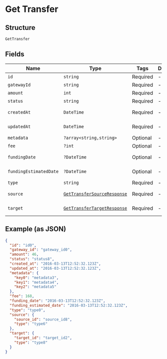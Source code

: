
# Get Transfer

## Structure

`GetTransfer`

## Fields

| Name | Type | Tags | Description | Getter | Setter |
|  --- | --- | --- | --- | --- | --- |
| `id` | `string` | Required | - | getId(): string | setId(string id): void |
| `gatewayId` | `string` | Required | - | getGatewayId(): string | setGatewayId(string gatewayId): void |
| `amount` | `int` | Required | - | getAmount(): int | setAmount(int amount): void |
| `status` | `string` | Required | - | getStatus(): string | setStatus(string status): void |
| `createdAt` | `DateTime` | Required | - | getCreatedAt(): \DateTime | setCreatedAt(\DateTime createdAt): void |
| `updatedAt` | `DateTime` | Required | - | getUpdatedAt(): \DateTime | setUpdatedAt(\DateTime updatedAt): void |
| `metadata` | `?array<string,string>` | Optional | - | getMetadata(): ?array | setMetadata(?array metadata): void |
| `fee` | `?int` | Optional | - | getFee(): ?int | setFee(?int fee): void |
| `fundingDate` | `?DateTime` | Optional | - | getFundingDate(): ?\DateTime | setFundingDate(?\DateTime fundingDate): void |
| `fundingEstimatedDate` | `?DateTime` | Optional | - | getFundingEstimatedDate(): ?\DateTime | setFundingEstimatedDate(?\DateTime fundingEstimatedDate): void |
| `type` | `string` | Required | - | getType(): string | setType(string type): void |
| `source` | [`GetTransferSourceResponse`](../../doc/models/get-transfer-source-response.md) | Required | - | getSource(): GetTransferSourceResponse | setSource(GetTransferSourceResponse source): void |
| `target` | [`GetTransferTargetResponse`](../../doc/models/get-transfer-target-response.md) | Required | - | getTarget(): GetTransferTargetResponse | setTarget(GetTransferTargetResponse target): void |

## Example (as JSON)

```json
{
  "id": "id0",
  "gateway_id": "gateway_id0",
  "amount": 46,
  "status": "status8",
  "created_at": "2016-03-13T12:52:32.123Z",
  "updated_at": "2016-03-13T12:52:32.123Z",
  "metadata": {
    "key0": "metadata3",
    "key1": "metadata4",
    "key2": "metadata5"
  },
  "fee": 168,
  "funding_date": "2016-03-13T12:52:32.123Z",
  "funding_estimated_date": "2016-03-13T12:52:32.123Z",
  "type": "type0",
  "source": {
    "source_id": "source_id8",
    "type": "type6"
  },
  "target": {
    "target_id": "target_id2",
    "type": "type8"
  }
}
```

